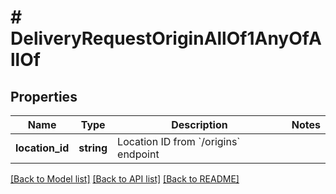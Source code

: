 # # DeliveryRequestOriginAllOf1AnyOfAllOf

## Properties

Name | Type | Description | Notes
------------ | ------------- | ------------- | -------------
**location_id** | **string** | Location ID from &#x60;/origins&#x60; endpoint |

[[Back to Model list]](../../README.md#models) [[Back to API list]](../../README.md#endpoints) [[Back to README]](../../README.md)
